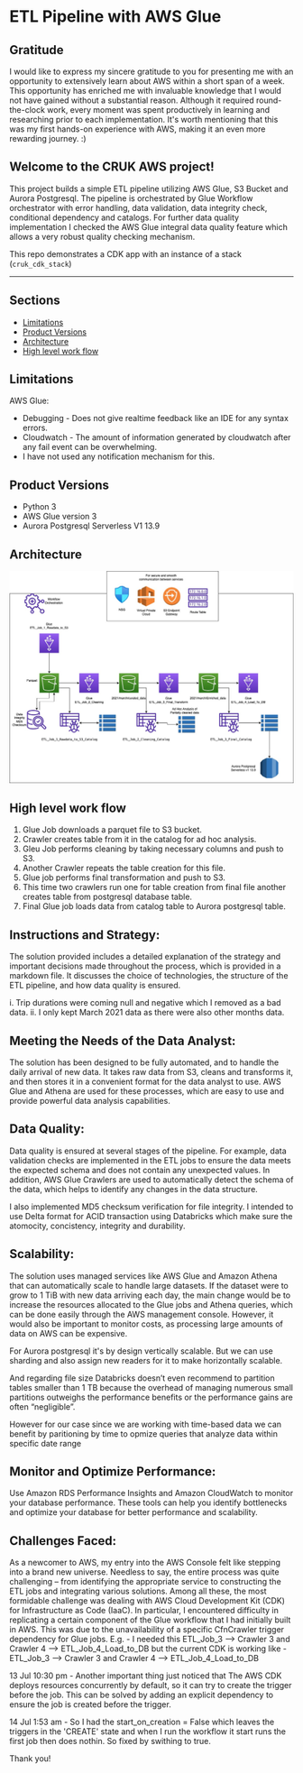 # ETL Pipeline with AWS Glue

## Gratitude

I would like to express my sincere gratitude to you for presenting me with an opportunity to extensively learn about AWS within a short span of a week. This opportunity has enriched me with invaluable knowledge that I would not have gained without a substantial reason. Although it required round-the-clock work, every moment was spent productively in learning and researching prior to each implementation. It's worth mentioning that this was my first hands-on experience with AWS, making it an even more rewarding journey. :)

## Welcome to the CRUK AWS project!

This project builds a simple ETL pipeline utilizing AWS Glue, S3 Bucket and Aurora Postgresql. The pipeline is orchestrated by Glue Workflow orchestrator with error handling, data validation, data integrity check, conditional dependency and catalogs. For further data quality implementation I checked the AWS Glue integral data quality feature which allows a very robust quality checking mechanism.

This repo demonstrates a CDK app with an instance of a stack (`cruk_cdk_stack`)

---

## Sections
- [Limitations](#Limitations)
- [Product Versions](#Product-Versions)
- [Architecture](#Architecture)
- [High level work flow](#High-level-work-flow)

## Limitations
AWS Glue:

- Debugging - Does not give realtime feedback like an IDE for any syntax errors.
- Cloudwatch - The amount of information generated by cloudwatch after any fail event can be overwhelming.
- I have not used any notification mechanism for this.

## Product Versions
* Python 3
* AWS Glue version 3
* Aurora Postgresql Serverless V1 13.9

## Architecture
<img src="images/CRUK_ETL_Orchestration.jpg">

## High level work flow
1. Glue Job downloads a parquet file to S3 bucket.
2. Crawler creates table from it in the catalog for ad hoc analysis.
3. Gleu Job performs cleaning by taking necessary columns and push to S3.
4. Another Crawler repeats the table creation for this file.
5. Glue job performs final transformation and push to S3.
6. This time two crawlers run one for table creation from final file another creates table from postgresql database table.
7. Final Glue job loads data from catalog table to Aurora postgresql table.

## Instructions and Strategy: 
The solution provided includes a detailed explanation of the strategy and important decisions made throughout the process, which is provided in a markdown file. It discusses the choice of technologies, the structure of the ETL pipeline, and how data quality is ensured.

i. Trip durations were coming null and negative which I removed as a bad data.
ii. I only kept March 2021 data as there were also other months data.

## Meeting the Needs of the Data Analyst: 
The solution has been designed to be fully automated, and to handle the daily arrival of new data. It takes raw data from S3, cleans and transforms it, and then stores it in a convenient format for the data analyst to use. AWS Glue and Athena are used for these processes, which are easy to use and provide powerful data analysis capabilities.

## Data Quality:
Data quality is ensured at several stages of the pipeline. For example, data validation checks are implemented in the ETL jobs to ensure the data meets the expected schema and does not contain any unexpected values. In addition, AWS Glue Crawlers are used to automatically detect the schema of the data, which helps to identify any changes in the data structure.

I also implemented MD5 checksum verification for file integrity. I intended to use Delta format for ACID transaction using Databricks which make sure the atomocity, concistency, integrity and durability.

## Scalability:
The solution uses managed services like AWS Glue and Amazon Athena that can automatically scale to handle large datasets. If the dataset were to grow to 1 TiB with new data arriving each day, the main change would be to increase the resources allocated to the Glue jobs and Athena queries, which can be done easily through the AWS management console. However, it would also be important to monitor costs, as processing large amounts of data on AWS can be expensive.

For Aurora postgresql it's by design vertically scalable. But we can use sharding and also assign new readers for it to make horizontally scalable.

And regarding file size Databricks doesn’t even recommend to partition tables smaller than 1 TB because the overhead of managing numerous small partitions outweighs the performance benefits or the performance gains are often “negligible”.

However for our case since we are working with time-based data we can benefit by paritioning by time to opmize queries that analyze data within specific date range

## Monitor and Optimize Performance: 
Use Amazon RDS Performance Insights and Amazon CloudWatch to monitor your database performance. These tools can help you identify bottlenecks and optimize your database for better performance and scalability.

## Challenges Faced:
As a newcomer to AWS, my entry into the AWS Console felt like stepping into a brand new universe. Needless to say, the entire process was quite challenging – from identifying the appropriate service to constructing the ETL jobs and integrating various solutions. Among all these, the most formidable challenge was dealing with AWS Cloud Development Kit (CDK) for Infrastructure as Code (IaaC). In particular, I encountered difficulty in replicating a certain component of the Glue workflow that I had initially built in AWS. This was due to the unavailability of a specific CfnCrawler trigger dependency for Glue jobs.
E.g. - I needed this ETL_Job_3 -->  Crawler 3 and Crawler 4 --> ETL_Job_4_Load_to_DB
but the current CDK is working like - ETL_Job_3 -->  Crawler 3 and Crawler 4 
                                                -->  ETL_Job_4_Load_to_DB

13 Jul 10:30 pm - Another important thing just noticed that The AWS CDK deploys resources concurrently by default, so it can try to create the trigger before the job. This can be solved by adding an explicit dependency to ensure the job is created before the trigger. 

14 Jul 1:53 am - So I had the start_on_creation = False which leaves the triggers in the 'CREATE' state and when I run the workflow it start runs the first job then does nothin. So fixed by swithing to true.

Thank you!
